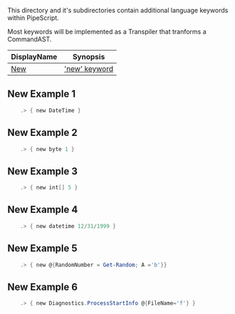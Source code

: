 This directory and it's subdirectories contain additional language keywords within PipeScript.

Most keywords will be implemented as a Transpiler that tranforms a CommandAST.


|DisplayName       |Synopsis                    |
|------------------|----------------------------|
|[New](New.psx.ps1)|['new' keyword](New.psx.ps1)|




## New Example 1


~~~PowerShell
    .> { new DateTime }
~~~

## New Example 2


~~~PowerShell
    .> { new byte 1 }
~~~

## New Example 3


~~~PowerShell
    .> { new int[] 5 }
~~~

## New Example 4


~~~PowerShell
    .> { new datetime 12/31/1999 }
~~~

## New Example 5


~~~PowerShell
    .> { new @{RandomNumber = Get-Random; A ='b'}}
~~~

## New Example 6


~~~PowerShell
    .> { new Diagnostics.ProcessStartInfo @{FileName='f'} }
~~~

